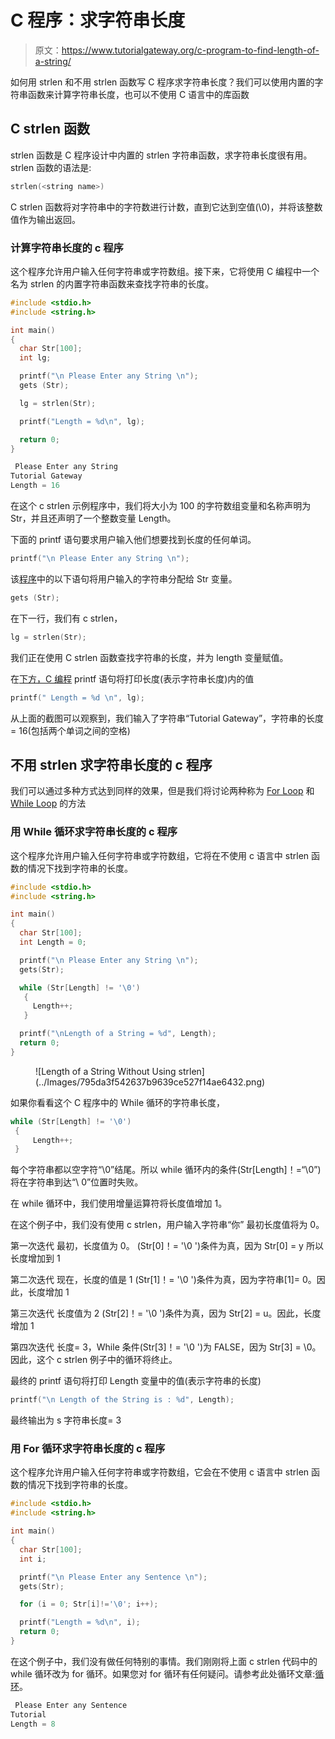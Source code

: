 # C 程序：求字符串长度

> 原文：<https://www.tutorialgateway.org/c-program-to-find-length-of-a-string/>

如何用 strlen 和不用 strlen 函数写 C 程序求字符串长度？我们可以使用内置的字符串函数来计算字符串长度，也可以不使用 C 语言中的库函数

## C strlen 函数

strlen 函数是 C 程序设计中内置的 strlen 字符串函数，求字符串长度很有用。strlen 函数的语法是:

```c
strlen(<string name>)
```

C strlen 函数将对字符串中的字符数进行计数，直到它达到空值(\0)，并将该整数值作为输出返回。

### 计算字符串长度的 c 程序

这个程序允许用户输入任何字符串或字符数组。接下来，它将使用 C 编程中一个名为 strlen 的内置字符串函数来查找字符串的长度。

```c
#include <stdio.h>
#include <string.h>

int main()
{
  char Str[100];
  int lg;

  printf("\n Please Enter any String \n");
  gets (Str);

  lg = strlen(Str);

  printf("Length = %d\n", lg);

  return 0;
}
```

```c
 Please Enter any String 
Tutorial Gateway
Length = 16
```

在这个 c strlen 示例程序中，我们将大小为 100 的字符数组变量和名称声明为 Str，并且还声明了一个整数变量 Length。

下面的 printf 语句要求用户输入他们想要找到长度的任何单词。

```c
printf("\n Please Enter any String \n");
```

该[程序](https://www.tutorialgateway.org/c-programming-examples/)中的以下语句将用户输入的字符串分配给 Str 变量。

```c
gets (Str);
```

在下一行，我们有 c strlen，

```c
lg = strlen(Str);
```

我们正在使用 C strlen 函数查找字符串的长度，并为 length 变量赋值。

在[下方，C 编程](https://www.tutorialgateway.org/c-programming/) printf 语句将打印长度(表示字符串长度)内的值

```c
printf(" Length = %d \n", lg);
```

从上面的截图可以观察到，我们输入了字符串“Tutorial Gateway”，字符串的长度= 16(包括两个单词之间的空格)

## 不用 strlen 求字符串长度的 c 程序

我们可以通过多种方式达到同样的效果，但是我们将讨论两种称为 [For Loop](https://www.tutorialgateway.org/for-loop-in-c-programming/) 和 [While Loop](https://www.tutorialgateway.org/while-loop-in-c/) 的方法

### 用 While 循环求字符串长度的 c 程序

这个程序允许用户输入任何字符串或字符数组，它将在不使用 c 语言中 strlen 函数的情况下找到字符串的长度。

```c
#include <stdio.h>
#include <string.h>

int main()
{
  char Str[100];
  int Length = 0;

  printf("\n Please Enter any String \n");
  gets(Str);

  while (Str[Length] != '\0')
   {   
     Length++;
   }

  printf("\nLength of a String = %d", Length);
  return 0;
}
```

<figure class="wp-block-image">![Length of a String Without Using strlen](../Images/795da3f542637b9639ce527f14ae6432.png)</figure>

如果你看看这个 C 程序中的 While 循环的字符串长度，

```c
while (Str[Length] != '\0')
 {   
     Length++;
 }
```

每个字符串都以空字符“\0”结尾。所以 while 循环内的条件(Str[Length]！=“\0”)将在字符串到达“\ 0”位置时失败。

在 while 循环中，我们使用增量运算符将长度值增加 1。

在这个例子中，我们没有使用 c strlen，用户输入字符串“你”
最初长度值将为 0。

第一次迭代
最初，长度值为 0。
(Str[0]！= '\0 ')条件为真，因为 Str[0] = y
所以长度增加到 1

第二次迭代
现在，长度的值是 1
(Str[1]！= '\0 ')条件为真，因为字符串[1]= 0。因此，长度增加 1

第三次迭代
长度值为 2
(Str[2]！= '\0 ')条件为真，因为 Str[2] = u。因此，长度增加 1

第四次迭代
长度= 3，While 条件(Str[3]！= '\0 ')为 FALSE，因为 Str[3] = \0。因此，这个 c strlen 例子中的循环将终止。

最终的 printf 语句将打印 Length 变量中的值(表示字符串的长度)

```c
printf("\n Length of the String is : %d", Length);
```

最终输出为
s 字符串长度= 3

### 用 For 循环求字符串长度的 c 程序

这个程序允许用户输入任何字符串或字符数组，它会在不使用 c 语言中 strlen 函数的情况下找到字符串的长度。

```c
#include <stdio.h>
#include <string.h>

int main()
{
  char Str[100];
  int i;

  printf("\n Please Enter any Sentence \n");
  gets(Str);

  for (i = 0; Str[i]!='\0'; i++);

  printf("Length = %d\n", i);
  return 0;
}
```

在这个例子中，我们没有做任何特别的事情。我们刚刚将上面 c strlen 代码中的 while 循环改为 for 循环。如果您对 for 循环有任何疑问。请参考此处循环文章:[循环](https://www.tutorialgateway.org/for-loop-in-c-programming/)。

```c
 Please Enter any Sentence 
Tutorial
Length = 8
```